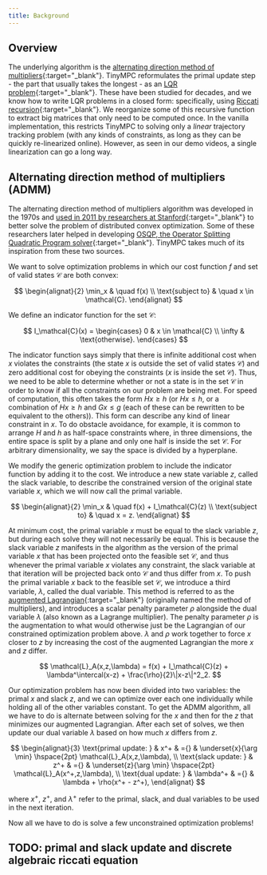 ```yaml
---
title: Background
---
```


## Overview

The underlying algorithm is the [alternating direction method of multipliers](https://stanford.edu/~boyd/admm.html){:target="_blank"}. TinyMPC reformulates the primal update step - the part that usually takes the longest - as an [LQR problem](https://en.wikipedia.org/wiki/Linear%E2%80%93quadratic_regulator){:target="_blank"}. These have been studied for decades, and we know how to write LQR problems in a closed form: specifically, using [Riccati recursion](https://en.wikipedia.org/wiki/Algebraic_Riccati_equation){:target="_blank"}. We reorganize some of this recursive function to extract big matrices that only need to be computed once. In the vanilla implementation, this restricts TinyMPC to solving only a *linear* trajectory tracking problem (with any kinds of constraints, as long as they can be quickly re-linearized online). However, as seen in our demo videos, a single linearization can go a long way.

## Alternating direction method of multipliers (ADMM)

The alternating direction method of multipliers algorithm was developed in the 1970s and [used in 2011 by researchers at Stanford](https://stanford.edu/~boyd/papers/pdf/admm_distr_stats.pdf){:target="_blank"} to better solve the problem of distributed convex optimization. Some of these researchers later helped in developing [OSQP, the Operator Splitting Quadratic Program solver](https://osqp.org/){:target="_blank"}. TinyMPC takes much of its inspiration from these two sources.

We want to solve optimization problems in which our cost function $f$ and set of valid states $\mathcal{C}$ are both convex:

$$
\begin{alignat}{2}
\min_x & \quad f(x) \\
\text{subject to} & \quad x \in \mathcal{C}.
\end{alignat}
$$

We define an indicator function for the set $\mathcal{C}$:

$$
I_\mathcal{C}(x) =
\begin{cases}
0 & x \in \mathcal{C} \\
\infty & \text{otherwise}.
\end{cases}
$$

The indicator function says simply that there is infinite additional cost when $x$ violates the constraints (the state $x$ is outside the set of valid states $\mathcal{C}$) and zero additional cost for obeying the constraints ($x$ is inside the set $\mathcal{C}$). Thus, we need to be able to determine whether or not a state is in the set $\mathcal{C}$ in order to know if all the constraints on our problem are being met. For speed of computation, this often takes the form $Hx \geq h$ (or $Hx \leq h$, or a combination of $Hx \geq h$ and $Gx \leq g$ (each of these can be rewritten to be equivalent to the others)). This form can describe any kind of linear constraint in $x$. To do obstacle avoidance, for example, it is common to arrange $H$ and $h$ as half-space constraints where, in three dimensions, the entire space is split by a plane and only one half is inside the set $\mathcal{C}$. For arbitrary dimensionality, we say the space is divided by a hyperplane.

We modify the generic optimization problem to include the indicator function by adding it to the cost. We introduce a new state variable $z$, called the slack variable, to describe the constrained version of the original state variable $x$, which we will now call the primal variable.

$$
\begin{alignat}{2}
\min_x & \quad f(x) + I_\mathcal{C}(z) \\
\text{subject to} & \quad x = z.
\end{alignat}
$$

At minimum cost, the primal variable $x$ must be equal to the slack variable $z$, but during each solve they will not necessarily be equal. This is because the slack variable $z$ manifests in the algorithm as the version of the primal variable $x$ that has been projected onto the feasible set $\mathcal{C}$, and thus whenever the primal variable $x$ violates any constraint, the slack variable at that iteration will be projected back onto $\mathcal{C}$ and thus differ from $x$. To push the primal variable $x$ back to the feasible set $\mathcal{C}$, we introduce a third variable, $\lambda$, called the dual variable. This method is referred to as the [augmented Lagrangian](https://en.wikipedia.org/wiki/Augmented_Lagrangian_method){:target="_blank"} (originally named the method of multipliers), and introduces a scalar penalty parameter $\rho$ alongside the dual variable $\lambda$ (also known as a Lagrange multiplier). The penalty parameter $\rho$ is the augmentation to what would otherwise just be the Lagrangian of our constrained optimization problem above. $\lambda$ and $\rho$ work together to force $x$ closer to $z$ by increasing the cost of the augmented Lagrangian the more $x$ and $z$ differ.

$$
\mathcal{L}_A(x,z,\lambda) = f(x) + I_\mathcal{C}(z) + \lambda^\intercal(x-z) + \frac{\rho}{2}\|x-z\|^2_2.
$$

Our optimization problem has now been divided into two variables: the primal $x$ and slack $z$, and we can optimize over each one individually while holding all of the other variables constant. To get the ADMM algorithm, all we have to do is alternate between solving for the $x$ and then for the $z$ that minimizes our augmented Lagrangian. After each set of solves, we then update our dual variable $\lambda$ based on how much $x$ differs from $z$.

$$
\begin{alignat}{3}
\text{primal update: } & x^+ & ={} & \underset{x}{\arg \min} \hspace{2pt} \mathcal{L}_A(x,z,\lambda), \\
\text{slack update: } & z^+ & ={} & \underset{z}{\arg \min} \hspace{2pt} \mathcal{L}_A(x^+,z,\lambda), \\
\text{dual update: } & \lambda^+ & ={} & \lambda + \rho(x^+ - z^+),
\end{alignat}
$$

where $x^+$, $z^+$, and $\lambda^+$ refer to the primal, slack, and dual variables to be used in the next iteration.

Now all we have to do is solve a few unconstrained optimization problems!

## TODO: primal and slack update and discrete algebraic riccati equation

<!--
this is an example of `code` in markdown
<!-- ``` py (or c or cpp) title="<custom title>" { .yaml .no-copy } --/>
``` julia
# This is a function
function function(x):
    return x**2 # (1)
```

1.  :man_raising_hand: I'm a code annotation! I can contain `code`, __formatted
    text__, images, ... basically anything that can be written in Markdown.

<!-- 
1.  :man_raising_hand: I'm $\beta$ $\int_5^{3x^2}$ a code annotation! I can contain `code`, __formatted
    text__, images, ... basically anything that can be written in Markdown.
-->

<!-- 
Hi this is something I am writing. (1)
{.annotate}

1. Hi this is an annotation with $\int_5^{3x^2}\sin(t) dt$, <span style="color:blue">some *colorful* text</span>, and emojis: :material-rocket:
-->
